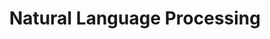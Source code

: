 ---
layout: category
title: "Natural Language Processing"
tags: [Blogs (In Korean)]
permalink: /Blogs_Korean/NLP/
---